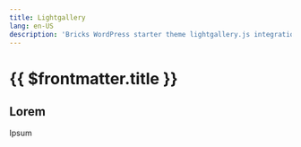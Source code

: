 ```yaml
---
title: Lightgallery
lang: en-US
description: 'Bricks WordPress starter theme lightgallery.js integration'
---
```


# {{ $frontmatter.title }}

## Lorem

Ipsum